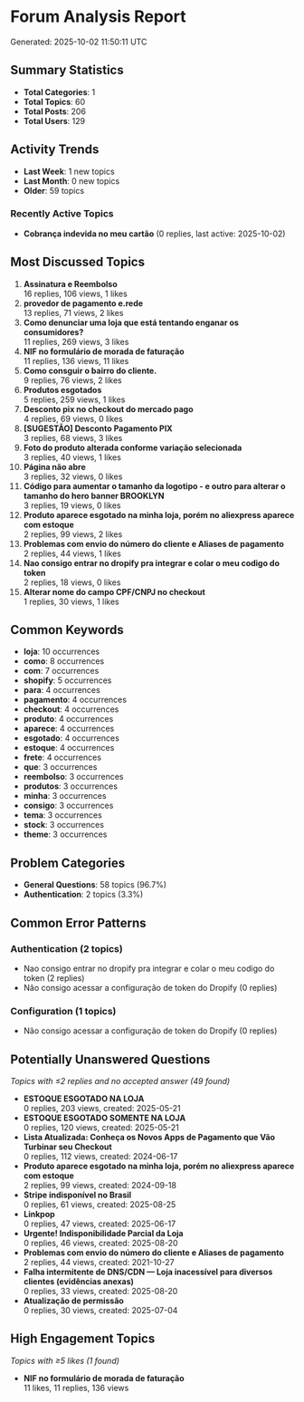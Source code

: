 # Forum Analysis Report

Generated: 2025-10-02 11:50:11 UTC

## Summary Statistics

- **Total Categories**: 1
- **Total Topics**: 60
- **Total Posts**: 206
- **Total Users**: 129

## Activity Trends

- **Last Week**: 1 new topics
- **Last Month**: 0 new topics
- **Older**: 59 topics

### Recently Active Topics

- **Cobrança indevida no meu cartão** (0 replies, last active: 2025-10-02)

## Most Discussed Topics

1. **Assinatura e Reembolso**   
   16 replies, 106 views, 1 likes
2. **provedor de pagamento e.rede**   
   13 replies, 71 views, 2 likes
3. **Como denunciar uma loja que está tentando enganar os consumidores?**   
   11 replies, 269 views, 3 likes
4. **NIF no formulário de morada de faturação**   
   11 replies, 136 views, 11 likes
5. **Como consguir o bairro do cliente.**   
   9 replies, 76 views, 2 likes
6. **Produtos esgotados**   
   5 replies, 259 views, 1 likes
7. **Desconto pix no checkout do mercado pago**   
   4 replies, 69 views, 0 likes
8. **[SUGESTÃO] Desconto Pagamento PIX**   
   3 replies, 68 views, 3 likes
9. **Foto do produto alterada conforme variação selecionada**   
   3 replies, 40 views, 1 likes
10. **Página não abre**   
   3 replies, 32 views, 0 likes
11. **Código para aumentar o tamanho da logotipo - e outro para alterar o tamanho do hero banner BROOKLYN**   
   3 replies, 19 views, 0 likes
12. **Produto aparece esgotado na minha loja, porém no aliexpress aparece com estoque**   
   2 replies, 99 views, 2 likes
13. **Problemas com envio do número do cliente e Aliases de pagamento**   
   2 replies, 44 views, 1 likes
14. **Nao consigo entrar no dropify pra integrar e colar o meu codigo do token**   
   2 replies, 18 views, 0 likes
15. **Alterar nome do campo CPF/CNPJ no checkout**   
   1 replies, 30 views, 1 likes

## Common Keywords

- **loja**: 10 occurrences
- **como**: 8 occurrences
- **com**: 7 occurrences
- **shopify**: 5 occurrences
- **para**: 4 occurrences
- **pagamento**: 4 occurrences
- **checkout**: 4 occurrences
- **produto**: 4 occurrences
- **aparece**: 4 occurrences
- **esgotado**: 4 occurrences
- **estoque**: 4 occurrences
- **frete**: 4 occurrences
- **que**: 3 occurrences
- **reembolso**: 3 occurrences
- **produtos**: 3 occurrences
- **minha**: 3 occurrences
- **consigo**: 3 occurrences
- **tema**: 3 occurrences
- **stock**: 3 occurrences
- **theme**: 3 occurrences

## Problem Categories

- **General Questions**: 58 topics (96.7%)
- **Authentication**: 2 topics (3.3%)

## Common Error Patterns

### Authentication (2 topics)

- Nao consigo entrar no dropify pra integrar e colar o meu codigo do token (2 replies)
- Não consigo acessar a configuração de token do Dropify (0 replies)

### Configuration (1 topics)

- Não consigo acessar a configuração de token do Dropify (0 replies)

## Potentially Unanswered Questions

*Topics with ≤2 replies and no accepted answer (49 found)*

- **ESTOQUE ESGOTADO NA LOJA**  
  0 replies, 203 views, created: 2025-05-21
- **ESTOQUE ESGOTADO SOMENTE NA LOJA**  
  0 replies, 120 views, created: 2025-05-21
- **Lista Atualizada: Conheça os Novos Apps de Pagamento que Vão Turbinar seu Checkout**  
  0 replies, 112 views, created: 2024-06-17
- **Produto aparece esgotado na minha loja, porém no aliexpress aparece com estoque**  
  2 replies, 99 views, created: 2024-09-18
- **Stripe indisponível no Brasil**  
  0 replies, 61 views, created: 2025-08-25
- **Linkpop**  
  0 replies, 47 views, created: 2025-06-17
- **Urgente! Indisponibilidade Parcial da Loja**  
  0 replies, 46 views, created: 2025-08-20
- **Problemas com envio do número do cliente e Aliases de pagamento**  
  2 replies, 44 views, created: 2021-10-27
- **Falha intermitente de DNS/CDN — Loja inacessível para diversos clientes (evidências anexas)**  
  0 replies, 33 views, created: 2025-08-20
- **Atualização de permissão**  
  0 replies, 30 views, created: 2025-07-04

## High Engagement Topics

*Topics with ≥5 likes (1 found)*

- **NIF no formulário de morada de faturação**   
  11 likes, 11 replies, 136 views